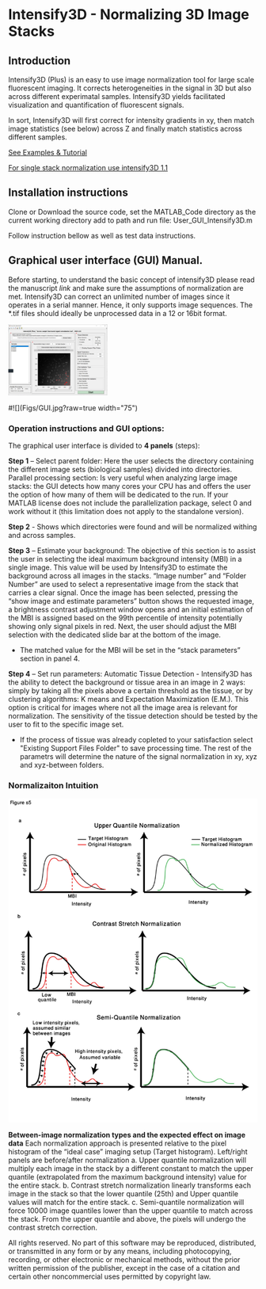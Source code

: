 # Intensify3D - Normalizing 3D Image Stacks

## Introduction

Intensify3D (Plus) is an easy to use image normalization tool for large scale fluorescent imaging. 
It corrects heterogeneities in the signal in 3D but also across different experimatal samples.
Intensify3D yields facilitated visualization and quantification of fluorescent signals.

In sort, Intensify3D will first correct for intensity gradients in xy, then match image statistics (see below) across Z and finally match statistics across different samples. 
 
[See Examples & Tutorial](https://github.com/nadavyayon/Intensify3D/tree/master/Examples/Readme.md)

[For single stack normalization use intensify3D 1.1](https://github.com/nadavyayon/Intensify3D/releases/tag/v1.1)
 

## Installation instructions

Clone or Download the source code, set the MATLAB_Code directory as the current working directory add to path and run file:  User_GUI_Intensify3D.m

Follow instruction bellow as well as test data instructions.
## Graphical user interface (GUI) Manual. 

Before starting, to understand the basic concept of intensify3D please read the manuscript *link* and make sure the assumptions of normalization are met. 
Intensify3D can correct an unlimited number of images since it operates in a serial manner. Hence, it only supports image sequences. 
The *.tif files should ideally be unprocessed data in a 12 or 16bit format. 


<img src="Figs/GUI.jpg?raw=true." data-canonical-src="Figs/GUI.jpg?raw=true" width="200" />


#![](Figs/GUI.jpg?raw=true width="75")

### Operation instructions and GUI options:

The graphical user interface is divided to **4 panels** (steps):  

**Step 1** – Select parent folder: Here the user selects the directory containing the different image sets (biological samples) divided into directories.
Parallel processing section: Is very useful when analyzing large image stacks: the GUI detects how many cores your CPU has and offers the user the option of how many of them will be dedicated to the run. If your MATLAB license does not include the parallelization package, select 0 and work without it (this limitation does not apply to the standalone version). 

**Step 2** - Shows which directories were found and will be normalized withing and across samples.

**Step 3** – Estimate your background: The objective of this section is to assist the user in selecting the ideal maximum background intensity (MBI) in a single image. This value will be used by Intensify3D to estimate the background across all images in the stacks. 
“Image number” and “Folder Number” are used to select a representative image from the stack that carries a clear signal. 
Once the image has been selected, pressing the “show image and estimate parameters” button shows the requested image, a brightness contrast adjustment window opens and an initial estimation of the MBI is assigned based on the 99th percentile of intensity potentially showing only signal pixels in red. 
Next, the user should adjust the MBI selection with the dedicated slide bar at the bottom of the image. 
- The matched value for the MBI will be set in the “stack parameters” section in panel 4.

**Step 4** – Set run parameters: 
Automatic Tissue Detection - Intensify3D has the ability to detect the background or tissue area in an image in 2 ways: simply by taking all the pixels above a certain threshold as the tissue, or by clustering algorithms: K means and Expectation Maximization (E.M.). This option is critical for images where not all the image area is relevant for normalization. The sensitivity of the tissue detection should be tested by the user to fit to the specific image set.
- If the process of tissue was already copleted to your satisfaction select "Existing Support Files Folder" to save processing time.
The rest of the parametrs will determine the nature of the signal normalization in xy, xyz and xyz-between folders. 


### Normalizaiton Intuition

![](Figs/Normalization_Intuition.jpg?raw=true)

**Between-image normalization types and the expected effect on image data**
Each normalization approach is presented relative to the pixel histogram of the “ideal case” imaging setup (Target histogram). Left/right panels are before/after normalization a. Upper quantile normalization will multiply each image in the stack by a different constant to match the upper quantile (extrapolated from the maximum background intensity) value for the entire stack. b. Contrast stretch normalization linearly transforms each image in the stack so that the lower quantile (25th) and Upper quantile values will match for the entire stack. c. Semi-quantile normalization will force 10000 image quantiles lower than the upper quantile to match across the stack. From the upper quantile and above, the pixels will undergo the contrast stretch correction.


 
 All rights reserved. No part of this software may be reproduced, 
 distributed, or transmitted in any form or by any means, including photocopying,
 recording, or other electronic or mechanical methods,
 without the prior written permission of the publisher,
 except in the case of a citation and certain other
 noncommercial uses permitted by copyright law.

